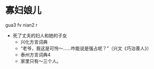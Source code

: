# 寡妇娘儿
gua3 fv nian2 r
+ 死了丈夫的妇人和她的子女
  * 兴化方言词典
  - “老爷，我这是可怜～……咋能说是强占呢？”（兴文《巧治善人》）
  * 泰州方言词典4
  - 家里只有～三个人。
